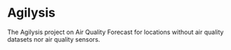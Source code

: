 # Agilysis
The Agilysis project on Air Quality Forecast for locations without air quality datasets nor air quality sensors.
